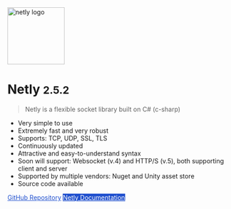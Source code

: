 <img alt="netly logo" width="128px" height="auto" src="https://media.githubusercontent.com/media/alec1o/Netly/main/docs/_media/netly.png" />

# Netly <small>2.5.2</small>

> Netly is a flexible socket library built on C# (c-sharp)

- Very simple to use
- Extremely fast and very robust
- Supports: TCP, UDP, SSL, TLS
- Continuously updated
- Attractive and easy-to-understand syntax
- Soon will support: Websocket (v.4) and HTTP/S (v.5), both supporting client and server
- Supported by multiple vendors: Nuget and Unity asset store
- Source code available

<a href="https://github.com/alec1o/Netly/" style="color: #2050ce; border-color: #2050ce;">GitHub Repository</a>
<a href="#/why-netly" style="color: white; border-color: #2050ce; background-color: #2050ce;">Netly Documentation</a>
